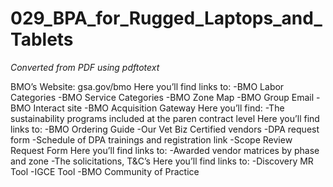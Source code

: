 # 029_BPA_for_Rugged_Laptops_and_Tablets

_Converted from PDF using pdftotext_

BMO’s Website: gsa.gov/bmo
Here you’ll find links to:
-BMO Labor Categories
-BMO Service Categories
-BMO Zone Map
-BMO Group Email
-BMO Interact site
-BMO Acquisition Gateway
Here you’ll find:
-The sustainability programs
included at the paren
contract level
Here you’ll find links to:
-BMO Ordering Guide
-Our Vet Biz Certified vendors
-DPA request form
-Schedule of DPA trainings and
registration link
-Scope Review Request Form
Here you’ll find links to:
-Awarded vendor matrices by
phase and zone
-The solicitations, T&C’s
Here you’ll find links to:
-Discovery MR Tool
-IGCE Tool
-BMO Community of Practice

